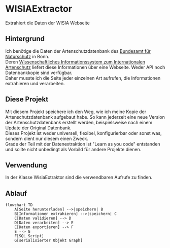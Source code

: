 # WISIAExtractor
Extrahiert die Daten der WISIA Webseite

## Hintergrund
Ich benötige die Daten der Artenschutzdatenbank des <a href="http://www.bfn.de/">Bundesamt für Naturschutz</a> in Bonn.<br/>
Deren <a href="https://www.wisia.de/">Wissenschaftliches Informationssystem zum Internationalen Artenschutz</a> liefert diese Informationen über eine Webseite. Weder API noch Datenbankkopie sind verfügbar.<br/>
Daher musste ich die Seite jeder einzelnen Art aufrufen, die Informationen extrahieren und verarbeiten.<br/>

## Diese Projekt
Mit diesem Projekt speichere ich den Weg, wie ich meine Kopie der Artenschutzdatenbank aufgebaut habe. So kann jederzeit eine neue Version der Artenschutzdatenbank erstellt werden, beispielsweise nach einem Update der Original Datenbank.<br/>
Dieses Projekt ist weder universell, flexibel, konfigurierbar oder sonst was, sondern dient nur diesem einen Zweck.<br/>
Grade der Teil mit der Datenextraktion ist "Learn as you code" entstanden und sollte nicht unbedingt als Vorbild für andere Projekte dienen.<br/>

## Verwendung
In der Klasse WisiaExtraktor sind die verwendbaren Aufrufe zu finden.

## Ablauf


~~~mermaid
flowchart TD
    A[Seite herunterladen] -->|speichern| B
    B[Informationen extrahieren] -->|speichern| C
    C[Daten validieren] --> D
    D[Daten verarbeiten] --> E
    E[Daten exportieren] --> F
    E --> G
    F[SQL Script]
    G[serialisierter Objekt Graph]
~~~
